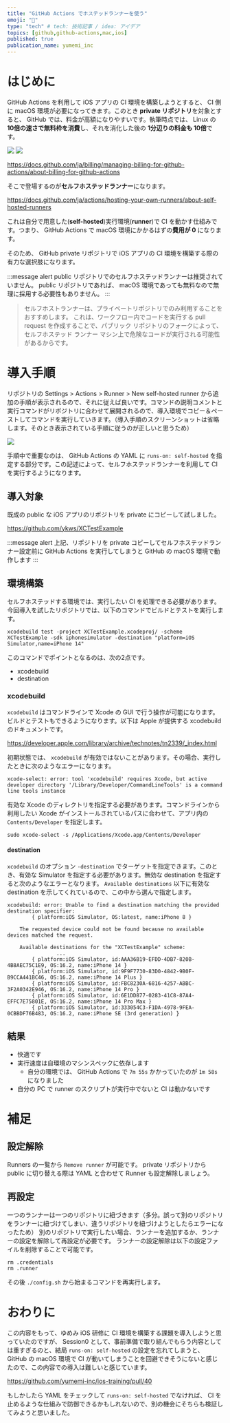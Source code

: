 ```yaml
---
title: "GitHub Actions でホステッドランナーを使う"
emoji: "🚀"
type: "tech" # tech: 技術記事 / idea: アイデア
topics: [github,github-actions,mac,ios]
published: true
publication_name: yumemi_inc
---
```


# はじめに

GitHub Actions を利用して iOS アプリの CI 環境を構築しようとすると、 CI 側に macOS 環境が必要になってきます。このとき **private リポジトリ**を対象とすると、 GitHub では、料金が高額になりやすいです。執筆時点では、 Linux の **10倍の速さで無料枠を消費**し、それを消化した後の **1分辺りの料金も 10倍**です。

![](https://storage.googleapis.com/zenn-user-upload/1644b114389a-20230318.png)
![](https://storage.googleapis.com/zenn-user-upload/8116a3dd9d98-20230318.png)

https://docs.github.com/ja/billing/managing-billing-for-github-actions/about-billing-for-github-actions

そこで登場するのが**セルフホステッドランナー**になります。

https://docs.github.com/ja/actions/hosting-your-own-runners/about-self-hosted-runners

これは自分で用意した(**self-hosted**)実行環境(**runner**)で CI を動かす仕組みです。つまり、 GitHub Actions で macOS 環境にかかるはずの**費用が 0** になります。

そのため、 GitHub private リポジトリで iOS アプリの CI 環境を構築する際の有力な選択肢になります。

:::message alert
public リポジトリでのセルフホステッドランナーは推奨されていません。 public リポジトリであれば、 macOS 環境であっても無料なので無理に採用する必要性もありません。
:::

> セルフホストランナーは、プライベートリポジトリでのみ利用することをおすすめします。 これは、ワークフロー内でコードを実行する pull request を作成することで、パブリック リポジトリのフォークによって、セルフホステッド ランナー マシン上で危険なコードが実行される可能性があるからです。

# 導入手順

リポジトリの Settings > Actions > Runner > New self-hosted runner から追加の手順が表示されるので、それに従えば良いです。コマンドの説明コメントと実行コマンドがリポジトリに合わせて展開されるので、導入環境でコピー＆ペーストしてコマンドを実行していきます。（導入手順のスクリーンショットは省略します。そのとき表示されている手順に従うのが正しいと思うため）

![](https://storage.googleapis.com/zenn-user-upload/95892b9e94f4-20230316.png)

手順中で重要なのは、 GitHub Actions の YAML に `runs-on: self-hosted` を指定する部分です。この記述によって、セルフホステッドランナーを利用して CI を実行するようになります。

## 導入対象

既成の public な iOS アプリのリポジトリを private にコピーして試しました。

https://github.com/ykws/XCTestExample

:::message alert
上記、リポジトリを private コピーしてセルフホステッドランナー設定前に GitHub Actions を実行してしまうと GitHub の macOS 環境で動作します
:::

## 環境構築

セルフホステッドする環境では、実行したい CI を処理できる必要があります。
今回導入を試したリポジトリでは、以下のコマンドでビルドとテストを実行します。

```
xcodebuild test -project XCTestExample.xcodeproj/ -scheme XCTestExample -sdk iphonesimulator -destination "platform=iOS Simulator,name=iPhone 14"
```

このコマンドでポイントとなるのは、次の2点です。

- xcodebuild
- destination

### xcodebuild

`xcodebuild` はコマンドラインで Xcode の GUI で行う操作が可能になります。ビルドとテストもできるようになります。以下は Apple が提供する xcodebuild のドキュメントです。

https://developer.apple.com/library/archive/technotes/tn2339/_index.html

初期状態では、 `xcodebuild` が有効ではないことがあります。その場合、実行したときに次のようなエラーになります。

```
xcode-select: error: tool 'xcodebuild' requires Xcode, but active developer directory '/Library/Developer/CommandLineTools' is a command line tools instance
```

有効な Xcode のディレクトリを指定する必要があります。コマンドラインから利用したい Xcode がインストールされているパスに合わせて、アプリ内の `Contents/Developer` を指定します。

```
sudo xcode-select -s /Applications/Xcode.app/Contents/Developer
```

#### destination

`xcodebuild` のオプション `-destination` でターゲットを指定できます。このとき、有効な Simulator を指定する必要があります。無効な destination を指定すると次のようなエラーとなります。 `Available destinations` 以下に有効な destination を示してくれているので、この中から選んで指定します。

```
xcodebuild: error: Unable to find a destination matching the provided destination specifier:
		{ platform:iOS Simulator, OS:latest, name:iPhone 8 }

	The requested device could not be found because no available devices matched the request.

	Available destinations for the "XCTestExample" scheme:
                ...
		{ platform:iOS Simulator, id:AAA36B19-EFDD-4DB7-820B-4B8AEC75C1E9, OS:16.2, name:iPhone 14 }
		{ platform:iOS Simulator, id:9F9F7730-83D0-4842-9B0F-B9CCA441BC46, OS:16.2, name:iPhone 14 Plus }
		{ platform:iOS Simulator, id:FBC8230A-6816-4257-ABBC-3F2A0342E946, OS:16.2, name:iPhone 14 Pro }
		{ platform:iOS Simulator, id:6E1DD877-0283-41C8-87A4-EFFC7E75801E, OS:16.2, name:iPhone 14 Pro Max }
		{ platform:iOS Simulator, id:333054C3-F1DA-4978-9FEA-0CBBDF76B483, OS:16.2, name:iPhone SE (3rd generation) }
```

## 結果
- 快適です
- 実行速度は自環境のマシンスペックに依存します
  - 自分の環境では、 GitHub Actions で `7m 55s` かかっていたのが `1m 58s` になりました
- 自分の PC で runner のスクリプトが実行中でないと CI は動かないです

# 補足
## 設定解除

Runners の一覧から `Remove runner` が可能です。
private リポジトリから public に切り替える際は YAML と合わせて Runner も設定解除しましょう。

## 再設定

一つのランナーは一つのリポジトリに紐づきます（多分。誤って別のリポジトリをランナーに紐づけてしまい、違うリポジトリを紐づけようとしたらエラーになったため）
別のリポジトリで実行したい場合、ランナーを追加するか、ランナーの設定を解除して再設定が必要です。
ランナーの設定解除は以下の設定ファイルを削除することで可能です。

```
rm .credentials
rm .runner
```

その後 `./config.sh` から始まるコマンドを再実行します。

# おわりに

この内容をもって、ゆめみ iOS 研修に CI 環境を構築する課題を導入しようと思っていたのですが、 Session0 として、事前準備で取り組んでもらう内容としては重すぎるのと、結局 `runs-on: self-hosted` の設定を忘れてしまうと、 GitHub の macOS 環境で CI が動いてしまうことを回避できそうにないと感じたので、この内容での導入は難しいと感じています。

https://github.com/yumemi-inc/ios-training/pull/40

もしかしたら YAML をチェックして `runs-on: self-hosted` でなければ、 CI を止めるような仕組みで防御できるかもしれないので、別の機会にそちらも検証してみようと思いました。

